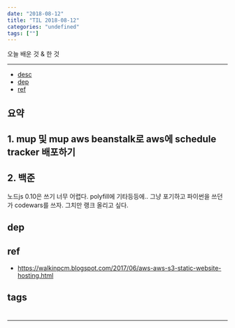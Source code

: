```yaml
---
date: "2018-08-12"
title: "TIL 2018-08-12"
categories: "undefined"
tags: [""]
---
```


오늘 배운 것 & 한 것

----------

- [desc](#desc)
- [dep](#dep)
- [ref](#ref)

## 요약

## 1. mup 및 mup aws beanstalk로 aws에 schedule tracker 배포하기

## 2. 백준

노드js 0.10은 쓰기 너무 어렵다. polyfill에 기타등등에.. 그냥 포기하고 파이썬을 쓰던가 codewars를 쓰자. 그치만 랭크 올리고 싶다.

## dep

## ref

- <https://walkinpcm.blogspot.com/2017/06/aws-aws-s3-static-website-hosting.html>

## tags

#

----------
